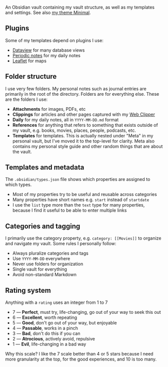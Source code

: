 An Obsidian vault containing my vault structure, as well as my templates and settings. See also [my theme Minimal](https://github.com/kepano/obsidian-minimal).

## Plugins

Some of my templates depend on plugins I use:

- [Dataview](https://github.com/blacksmithgu/obsidian-dataview) for many database views
- [Periodic notes](https://github.com/liamcain/obsidian-periodic-notes) for my daily notes
- [Leaflet](https://github.com/javalent/obsidian-leaflet) for maps

## Folder structure

I use very few folders. My personal notes such as journal entries are primarily in the root of the directory. Folders are for everything else. These are the folders I use:

- **Attachments** for images, PDFs, etc
- **Clippings** for articles and other pages captured with my [Web Clipper](https://stephango.com/obsidian-web-clipper)
- **Daily** for my daily notes, all in `YYYY-MM-DD.md` format
- **References** for anything that refers to something that exists outside of my vault, e.g. books, movies, places, people, podcasts, etc.
- **Templates** for templates. This is actually nested under "Meta" in my personal vault, but I've moved it to the top-level for clarity. Meta also contains my personal style guide and other random things that are about the vault.

## Templates and metadata

The `.obsidian/types.json` file shows which properties are assigned to which types. 

- Most of my properties try to be useful and reusable across categories
- Many properties have short names e.g. `start` instead of `startdate`
- I use the `list` type more than the `text` type for many properties, because I find it useful to be able to enter multiple links

## Categories and tagging

I primarily use the category property, e.g. `category: [[Movies]]` to organize and navigate my vault. Some rules I personally follow:

- Always pluralize categories and tags
- Use `YYYY-MM-DD` everywhere
- Never use folders for organization
- Single vault for everything
- Avoid non-standard Markdown

## Rating system

Anything with a `rating` uses an integer from 1 to 7

  - 7 — **Perfect**, must try, life-changing, go out of your way to seek this out
  - 6 — **Excellent**, worth repeating
  - 5 — **Good**, don't go out of your way, but enjoyable
  - 4 — **Passable**, works in a pinch
  - 3 — **Bad**, don't do this if you can
  - 2 — **Atrocious**, actively avoid, repulsive
  - 1 — **Evil**, life-changing in a bad way

Why this scale? I like the 7 scale better than 4 or 5 stars because I need more granularity at the top, for the good experiences, and 10 is too many.